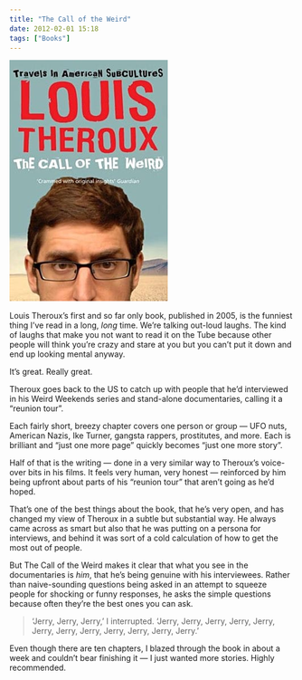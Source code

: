 ```yaml
---
title: "The Call of the Weird"
date: 2012-02-01 15:18
tags: ["Books"]
---
```


<img src="/images/2012-02-01-call-of-the-weird.jpg" class="pull-right"/>

Louis Theroux’s first and so far only book, published in 2005, is the funniest thing I’ve read in a long, *long* time. We’re talking out-loud laughs. The kind of laughs that make you not want to read it on the Tube because other people will think you’re crazy and stare at you but you can’t put it down and end up looking mental anyway.

It’s great. Really great.

Theroux goes back to the US to catch up with people that he’d interviewed in his Weird Weekends series and stand-alone documentaries, calling it a “reunion tour”.

Each fairly short, breezy chapter covers one person or group — UFO nuts, American Nazis, Ike Turner, gangsta rappers, prostitutes, and more. Each is brilliant and “just one more page” quickly becomes “just one more story”.

Half of that is the writing — done in a very similar way to Theroux’s voice-over bits in his films. It feels very human, very honest — reinforced by him being upfront about parts of his “reunion tour” that aren’t going as he’d hoped.

That’s one of the best things about the book, that he’s very open, and has changed my view of Theroux in a subtle but substantial way. He always came across as smart but also that he was putting on a persona for interviews, and behind it was sort of a cold calculation of how to get the most out of people.

But The Call of the Weird makes it clear that what you see in the documentaries is *him*, that he’s being genuine with his interviewees. Rather than naive-sounding questions being asked in an attempt to squeeze people for shocking or funny responses, he asks the simple questions because often they’re the best ones you can ask.

> ‘Jerry, Jerry, Jerry,’ I interrupted.
> ‘Jerry, Jerry, Jerry, Jerry, Jerry, Jerry, Jerry, Jerry, Jerry, Jerry, Jerry, Jerry.’

Even though there are ten chapters, I blazed through the book in about a week and couldn’t bear finishing it — I just wanted more stories. Highly recommended.
